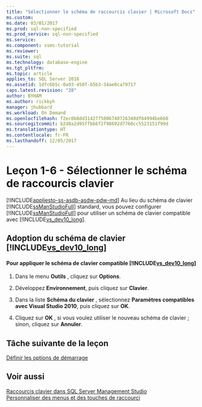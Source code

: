 ```yaml
---
title: "Sélectionner le schéma de raccourcis clavier | Microsoft Docs"
ms.custom: 
ms.date: 03/01/2017
ms.prod: sql-non-specified
ms.prod_service: sql-non-specified
ms.service: 
ms.component: ssms-tutorial
ms.reviewer: 
ms.suite: sql
ms.technology: database-engine
ms.tgt_pltfrm: 
ms.topic: article
applies_to: SQL Server 2016
ms.assetid: 1dfc6b5c-0a93-450f-b5b3-34ae0ca79717
caps.latest.revision: "28"
author: BYHAM
ms.author: rickbyh
manager: jhubbard
ms.workload: On Demand
ms.openlocfilehash: f2ec0b8dd3142775006740726340df64994be660
ms.sourcegitcommit: b2d8a2d95ffbb6f2f98692d7760cc5523151f99d
ms.translationtype: HT
ms.contentlocale: fr-FR
ms.lasthandoff: 12/05/2017
---
```

# <a name="lesson-1-6---select-the-keyboard-shortcut-scheme"></a>Leçon 1-6 - Sélectionner le schéma de raccourcis clavier
[!INCLUDE[appliesto-ss-asdb-asdw-pdw-md](../../includes/appliesto-ss-asdb-asdw-pdw-md.md)] Au lieu du schéma de clavier [!INCLUDE[ssManStudioFull](../../includes/ssmanstudiofull-md.md)] standard, vous pouvez configurer [!INCLUDE[ssManStudioFull](../../includes/ssmanstudiofull-md.md)] pour utiliser un schéma de clavier compatible avec [!INCLUDE[vs_dev10_long](../../includes/vs-dev10-long-md.md)].  
  
## <a name="changing-to-the-includevsdev10longincludesvs-dev10-long-mdmd-keyboard-scheme"></a>Adoption du schéma de clavier [!INCLUDE[vs_dev10_long](../../includes/vs-dev10-long-md.md)]  
  
#### <a name="to-apply-includevsdev10longincludesvs-dev10-long-mdmd-compatible-keyboard-scheme"></a>Pour appliquer le schéma de clavier compatible [!INCLUDE[vs_dev10_long](../../includes/vs-dev10-long-md.md)]  
  
1.  Dans le menu **Outils** , cliquez sur **Options**.  
  
2.  Développez **Environnement**, puis cliquez sur **Clavier**.  
  
3.  Dans la liste **Schéma du clavier** , sélectionnez **Paramètres compatibles avec Visual Studio 2010**, puis cliquez sur **OK**.  
  
4.  Cliquez sur **OK** , si vous voulez utiliser le nouveau schéma de clavier ; sinon, cliquez sur **Annuler**.  
  
## <a name="next-task-in-lesson"></a>Tâche suivante de la leçon  
[Définir les options de démarrage](../../tools/sql-server-management-studio/lesson-1-7-set-the-startup-options.md)  
  
## <a name="see-also"></a>Voir aussi  
[Raccourcis clavier dans SQL Server Management Studio](../../tools/sql-server-management-studio/sql-server-management-studio-keyboard-shortcuts.md)  
[Personnaliser des menus et des touches de raccourci](http://msdn.microsoft.com/library/fb4edf3c-71b6-4645-b1d1-ddfdd69f0d7b)  
  
  
  
